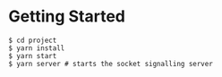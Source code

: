 # Getting Started

```
$ cd project
$ yarn install
$ yarn start
$ yarn server # starts the socket signalling server
```
